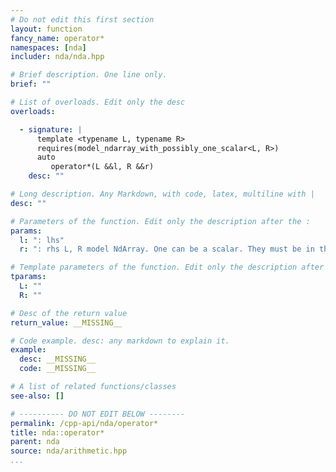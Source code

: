 ```yaml
---
# Do not edit this first section
layout: function
fancy_name: operator*
namespaces: [nda]
includer: nda/nda.hpp

# Brief description. One line only.
brief: ""

# List of overloads. Edit only the desc
overloads:

  - signature: |
      template <typename L, typename R>
      requires(model_ndarray_with_possibly_one_scalar<L, R>)
      auto
         operator*(L &&l, R &&r)
    desc: ""

# Long description. Any Markdown, with code, latex, multiline with |
desc: ""

# Parameters of the function. Edit only the description after the :
params:
  l: ": lhs"
  r: ": rhs L, R model NdArray. One can be a scalar. They must be in the same algebra.     * if the algebra is 'A' : lazy expression for element-wise multiplication    * if the algebra is 'M' : compute the matrix product (with blas gemm), in a new matrix."

# Template parameters of the function. Edit only the description after the :
tparams:
  L: ""
  R: ""

# Desc of the return value
return_value: __MISSING__

# Code example. desc: any markdown to explain it.
example:
  desc: __MISSING__
  code: __MISSING__

# A list of related functions/classes
see-also: []

# ---------- DO NOT EDIT BELOW --------
permalink: /cpp-api/nda/operator*
title: nda::operator*
parent: nda
source: nda/arithmetic.hpp
...
```


